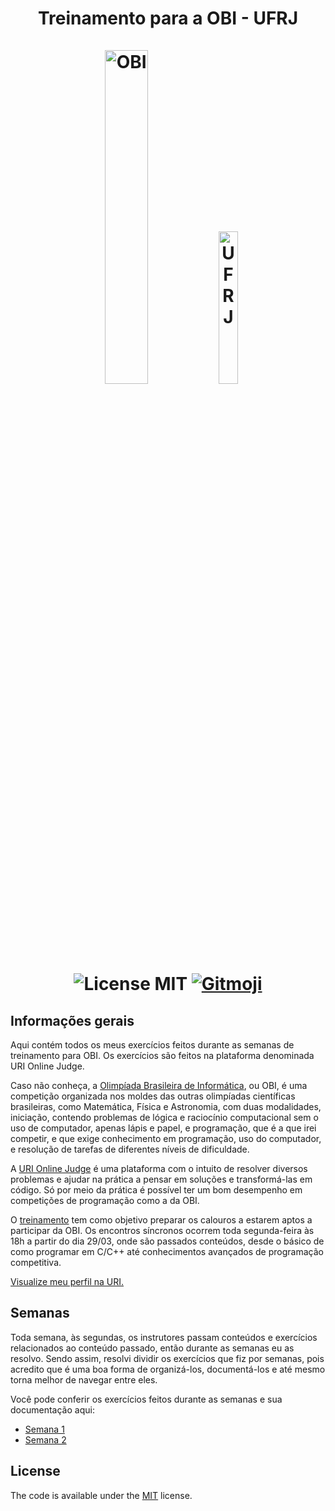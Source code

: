 <h1 align="center">  
  Treinamento para a OBI - UFRJ <br/><br/> 
  <img src="https://www.ifmg.edu.br/ourobranco/noticias/alunos-participam-da-olimpiada-brasileira-de-informatica/obi-2020.png/@@images/4d4e77a4-7a20-4e34-839f-76fcb3edc0ce.png" alt="OBI" width="37%" >  <img src="https://upload.wikimedia.org/wikipedia/commons/7/7b/Minerva_UFRJ_Oficial.png" alt="UFRJ" width="25%" >

  <br>
  <br>

  
  <img src="https://img.shields.io/badge/license-MIT-green" alt="License MIT" >
  <a href="https://gitmoji.dev">
    <img src="https://img.shields.io/badge/gitmoji-%20😜%20😍-FFDD67.svg?style=flat-square" alt="Gitmoji">
  </a>
</h1>

## Informações gerais

Aqui contém todos os meus exercícios feitos durante as semanas de treinamento para OBI. Os exercícios são feitos na plataforma denominada URI Online Judge.

Caso não conheça, a [Olimpíada Brasileira de Informática](https://olimpiada.ic.unicamp.br), ou OBI, é uma competição organizada nos moldes das outras olimpíadas científicas brasileiras, como Matemática, Física e Astronomia, com duas modalidades, iniciação, contendo problemas de lógica e raciocínio computacional sem o uso de computador, apenas lápis e papel, e programação, que é a que irei competir, e que exige conhecimento em programação, uso do computador, e resolução de tarefas de diferentes níveis de dificuldade.

A [URI Online Judge](https://www.urionlinejudge.com.br/) é uma plataforma com o intuito de resolver diversos problemas e ajudar na prática a pensar em soluções e transformá-las em código. Só por meio da prática é possível ter um bom desempenho em competições de programação como a da OBI.

O [treinamento](https://sites.google.com/view/obi-ufrj-2020-2-e-2020-1) tem como objetivo preparar os calouros a estarem aptos a participar da OBI. Os encontros síncronos ocorrem toda segunda-feira às 18h a partir do dia 29/03, onde são passados conteúdos, desde o básico de como programar em C/C++ até conhecimentos avançados de programação competitiva.

[Visualize meu perfil na URI.](https://www.urionlinejudge.com.br/judge/en/profile/533172)

## Semanas

Toda semana, às segundas, os instrutores passam conteúdos e exercícios relacionados ao conteúdo passado, então durante as semanas eu as resolvo. Sendo assim, resolvi dividir os exercícios que fiz por semanas, pois acredito que é uma boa forma de organizá-los, documentá-los e até mesmo torna melhor de navegar entre eles.

Você pode conferir os exercícios feitos durante as semanas e sua documentação aqui:
- [Semana 1](https://github.com/LeoBardineo/ufrj-treinamento-obi/tree/main/semana-01#readme)
- [Semana 2](https://github.com/LeoBardineo/ufrj-treinamento-obi/tree/main/semana-02#readme)

## License

The code is available under the [MIT](https://github.com/carloscuesta/gitmoji/blob/master/LICENSE) license.
